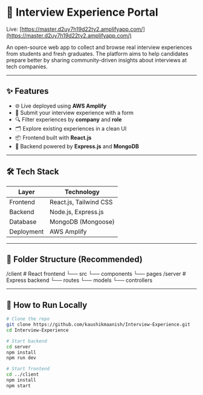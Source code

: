 # 📘 Interview Experience Portal

Live: [https://master.d2uy7h19d22ty2.amplifyapp.com/](https://master.d2uy7h19d22ty2.amplifyapp.com/)

An open-source web app to collect and browse real interview experiences from students and fresh graduates. The platform aims to help candidates prepare better by sharing community-driven insights about interviews at tech companies.

---

## ✨ Features

- 🌐 Live deployed using **AWS Amplify**
- 📝 Submit your interview experience with a form
- 🔍 Filter experiences by **company** and **role**
- 🗂️ Explore existing experiences in a clean UI
- 📦 Frontend built with **React.js**
- 📡 Backend powered by **Express.js** and **MongoDB**

---

## 🛠️ Tech Stack

| Layer      | Technology           |
|------------|----------------------|
| Frontend   | React.js, Tailwind CSS |
| Backend    | Node.js, Express.js  |
| Database   | MongoDB (Mongoose)   |
| Deployment | AWS Amplify          |

---

## 📂 Folder Structure (Recommended)

/client # React frontend
└── src
└── components
└── pages
/server # Express backend
└── routes
└── models
└── controllers




---

## 🚀 How to Run Locally

```bash
# Clone the repo
git clone https://github.com/kaushikmaanish/Interview-Experience.git
cd Interview-Experience

# Start backend
cd server
npm install
npm run dev

# Start frontend
cd ../client
npm install
npm start


